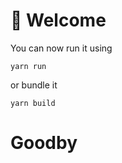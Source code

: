 # 🚀 Welcome

You can now run it using

```
yarn run
```

or bundle it

```
yarn build
```

# Goodby
